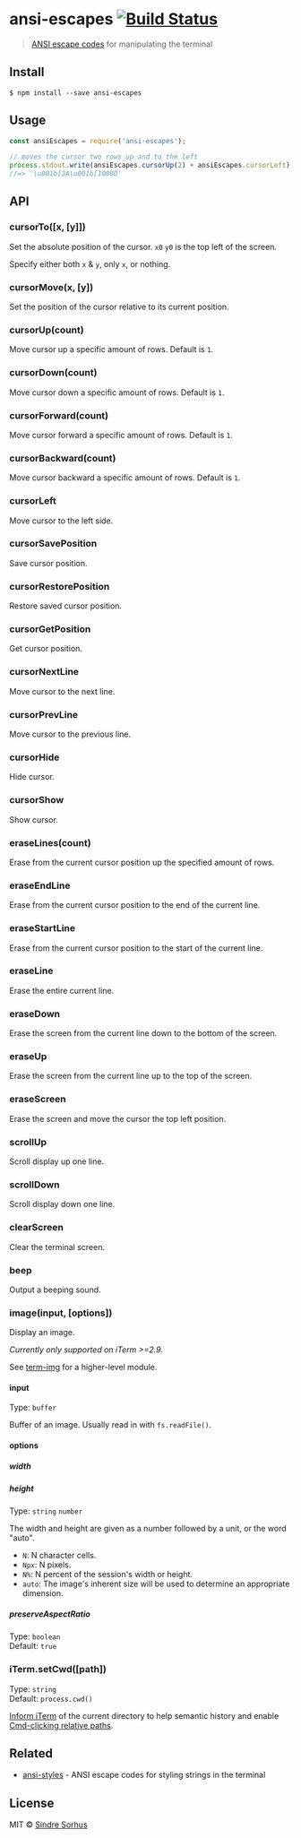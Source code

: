 # ansi-escapes [![Build Status](https://travis-ci.org/sindresorhus/ansi-escapes.svg?branch=master)](https://travis-ci.org/sindresorhus/ansi-escapes)

> [ANSI escape codes](http://www.termsys.demon.co.uk/vtansi.htm) for manipulating the terminal


## Install

```
$ npm install --save ansi-escapes
```


## Usage

```js
const ansiEscapes = require('ansi-escapes');

// moves the cursor two rows up and to the left
process.stdout.write(ansiEscapes.cursorUp(2) + ansiEscapes.cursorLeft);
//=> '\u001b[2A\u001b[1000D'
```


## API

### cursorTo([x, [y]])

Set the absolute position of the cursor. `x0` `y0` is the top left of the screen.

Specify either both `x` & `y`, only `x`, or nothing.

### cursorMove(x, [y])

Set the position of the cursor relative to its current position.

### cursorUp(count)

Move cursor up a specific amount of rows. Default is `1`.

### cursorDown(count)

Move cursor down a specific amount of rows. Default is `1`.

### cursorForward(count)

Move cursor forward a specific amount of rows. Default is `1`.

### cursorBackward(count)

Move cursor backward a specific amount of rows. Default is `1`.

### cursorLeft

Move cursor to the left side.

### cursorSavePosition

Save cursor position.

### cursorRestorePosition

Restore saved cursor position.

### cursorGetPosition

Get cursor position.

### cursorNextLine

Move cursor to the next line.

### cursorPrevLine

Move cursor to the previous line.

### cursorHide

Hide cursor.

### cursorShow

Show cursor.

### eraseLines(count)

Erase from the current cursor position up the specified amount of rows.

### eraseEndLine

Erase from the current cursor position to the end of the current line.

### eraseStartLine

Erase from the current cursor position to the start of the current line.

### eraseLine

Erase the entire current line.

### eraseDown

Erase the screen from the current line down to the bottom of the screen.

### eraseUp

Erase the screen from the current line up to the top of the screen.

### eraseScreen

Erase the screen and move the cursor the top left position.

### scrollUp

Scroll display up one line.

### scrollDown

Scroll display down one line.

### clearScreen

Clear the terminal screen.

### beep

Output a beeping sound.

### image(input, [options])

Display an image.

*Currently only supported on iTerm >=2.9.*

See [term-img](https://github.com/sindresorhus/term-img) for a higher-level module.

#### input

Type: `buffer`

Buffer of an image. Usually read in with `fs.readFile()`.

#### options

##### width
##### height

Type: `string` `number`

The width and height are given as a number followed by a unit, or the word "auto".

- `N`: N character cells.
- `Npx`: N pixels.
- `N%`: N percent of the session's width or height.
- `auto`: The image's inherent size will be used to determine an appropriate dimension.

##### preserveAspectRatio

Type: `boolean`<br>
Default: `true`

### iTerm.setCwd([path])

Type: `string`<br>
Default: `process.cwd()`

[Inform iTerm](https://www.iterm2.com/documentation-escape-codes.html) of the current directory to help semantic history and enable [Cmd-clicking relative paths](https://coderwall.com/p/b7e82q/quickly-open-files-in-iterm-with-cmd-click).


## Related

- [ansi-styles](https://github.com/chalk/ansi-styles) - ANSI escape codes for styling strings in the terminal


## License

MIT © [Sindre Sorhus](https://sindresorhus.com)
